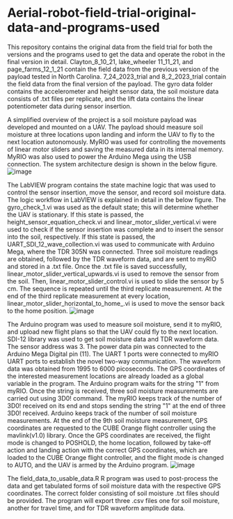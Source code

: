 # Aerial-robot-field-trial-original-data-and-programs-used
This repository contains the original data from the field trial for both the versions and the programs used to get the data and operate the robot in the final version in detail. Clayton_8_10_21, lake_wheeler 11_11_21, and page_farms_12_1_21 contain the field data from the previous version of the payload tested in North Carolina. 7_24_2023_trial and 8_2_2023_trial contain the field data from the final version of the payload. The gyro data folder contains the accelerometer and height sensor data, the soil moisture data consists of .txt files per replicate, and the lift data contains the linear potentiometer data during sensor insertion.

A simplified overview of the project is a soil moisture payload was developed and mounted on a UAV. The payload should measure soil moisture at three locations upon landing and inform the UAV to fly to the next location autonomously. MyRIO was used for controlling the movements of linear motor sliders and saving the measured data in its internal memory. MyRIO was also used to power the Arduino Mega using the USB connection. The system architecture design is shown in the below figure.
![image](https://github.com/hemanthd95/Aerial-robot-field-trial-original-data-and-programs-used/assets/97570253/a2405d50-13e9-4b80-a4c8-7da4a68d6b63)

The LabVIEW program contains the state machine logic that was used to control the sensor insertion, move the sensor, and record soil moisture data. The logic workflow in LabVIEW is explained in detail in the below figure. The gyro_check_1.vi was used as the default state; this will determine whether the UAV is stationary. If this state is passed, the height_sensor_equation_check.vi and linear_motor_slider_vertical.vi were used to check if the sensor insertion was complete and to insert the sensor into the soil, respectively. If this state is passed, the UART_SDI_12_wave_collection.vi was used to communicate with Arduino Mega, where the TDR 305N was connected. Three soil moisture readings are obtained, followed by the TDR waveform data, and are sent to myRIO and stored in a .txt file. Once the .txt file is saved successfully, linear_motor_slider_vertical_upwards.vi is used to remove the sensor from the soil. Then, linear_motor_slider_control.vi is used to slide the sensor by 5 cm. The sequence is repeated until the third replicate measurement. At the end of the third replicate measurement at every location, linear_motor_slider_horizontal_to_home_.vi is used to move the sensor back to the home position.
![image](https://github.com/hemanthd95/Aerial-robot-field-trial-original-data-and-programs-used/assets/97570253/d824edba-b7a5-45af-bfb2-3f44966eb114)

The Arduino program was used to measure soil moisture, send it to myRIO, and upload new flight plans so that the UAV could fly to the next location. SDI-12 library was used to get soil moisture data and TDR waveform data. The sensor address was 3. The power data pin was connected to the Arduino Mega Digital pin (11). The UART 1 ports were connected to myRIO UART ports to establish the novel two-way communication. The waveform data was obtained from 1995 to 6000 picoseconds. The GPS coordinates of the interested measurement locations are already loaded as a global variable in the program. The Arduino program waits for the string "1" from myRIO. Once the string is received, three soil moisture measurements are carried out using 3D0! command. The myRIO keeps track of the number of 3D0! received on its end and stops sending the string "1" at the end of three 3D0! received. Arduino keeps track of the number of soil moisture measurements. At the end of the 9th soil moisture measurement, GPS coordinates are requested to the CUBE Orange flight controller using the mavlink(v1.0) library. Once the GPS coordinates are received, the flight mode is changed to POSHOLD, the home location, followed by take-off action and landing action with the correct GPS coordinates, which are loaded to the CUBE Orange flight controller, and the flight mode is changed to AUTO, and the UAV is armed by the Arduino program.
![image](https://github.com/hemanthd95/Aerial-robot-field-trial-original-data-and-programs-used/assets/97570253/ff670762-25ef-4388-9d01-c34f941d0c5a)

The field_data_to_usable_data.R R program was used to post-process the data and get tabulated forms of soil moisture data with the respective GPS coordinates. The correct folder consisting of soil moisture .txt files should be provided. The program will export three .csv files one for soil moisture, another for travel time, and for TDR waveform amplitude data.
